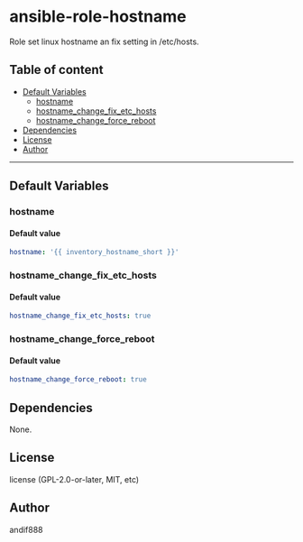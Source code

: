 # ansible-role-hostname

Role set linux hostname an fix setting in /etc/hosts.

## Table of content

- [Default Variables](#default-variables)
  - [hostname](#hostname)
  - [hostname_change_fix_etc_hosts](#hostname_change_fix_etc_hosts)
  - [hostname_change_force_reboot](#hostname_change_force_reboot)
- [Dependencies](#dependencies)
- [License](#license)
- [Author](#author)

---

## Default Variables

### hostname

#### Default value

```YAML
hostname: '{{ inventory_hostname_short }}'
```

### hostname_change_fix_etc_hosts

#### Default value

```YAML
hostname_change_fix_etc_hosts: true
```

### hostname_change_force_reboot

#### Default value

```YAML
hostname_change_force_reboot: true
```



## Dependencies

None.

## License

license (GPL-2.0-or-later, MIT, etc)

## Author

andif888

